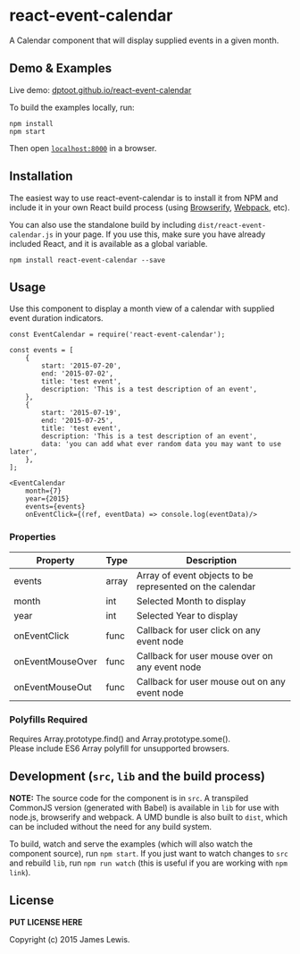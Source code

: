 # react-event-calendar
A Calendar component that will display supplied events in a given month. 

## Demo & Examples

Live demo: [dptoot.github.io/react-event-calendar](http://dptoot.github.io/react-event-calendar/)

To build the examples locally, run:

```
npm install
npm start
```

Then open [`localhost:8000`](http://localhost:8000) in a browser.


## Installation

The easiest way to use react-event-calendar is to install it from NPM and include it in your own React build process (using [Browserify](http://browserify.org), [Webpack](http://webpack.github.io/), etc).

You can also use the standalone build by including `dist/react-event-calendar.js` in your page. If you use this, make sure you have already included React, and it is available as a global variable.

```
npm install react-event-calendar --save
```


## Usage

Use this component to display a month view of a calendar with supplied event duration indicators.

```
const EventCalendar = require('react-event-calendar');

const events = [
    {
        start: '2015-07-20',
        end: '2015-07-02',
        title: 'test event',
        description: 'This is a test description of an event',
    },
    {
        start: '2015-07-19',
        end: '2015-07-25',
        title: 'test event',
        description: 'This is a test description of an event',
        data: 'you can add what ever random data you may want to use later',
    },
];

<EventCalendar 
    month={7}
    year={2015}
    events={events} 
    onEventClick={(ref, eventData) => console.log(eventData)/>
```

### Properties

| Property | Type | Description |
| -------- | ---- | ----------- |
| events | array | Array of event objects to be represented on the calendar |
| month | int | Selected Month to display |
| year | int | Selected Year to display |
| onEventClick | func | Callback for user click on any event node |
| onEventMouseOver | func | Callback for user mouse over on any event node |
| onEventMouseOut | func | Callback for user mouse out on any event node |

### Polyfills Required
Requires Array.prototype.find() and Array.prototype.some().  
Please include ES6 Array polyfill for unsupported browsers.


## Development (`src`, `lib` and the build process)

**NOTE:** The source code for the component is in `src`. A transpiled CommonJS version (generated with Babel) is available in `lib` for use with node.js, browserify and webpack. A UMD bundle is also built to `dist`, which can be included without the need for any build system.

To build, watch and serve the examples (which will also watch the component source), run `npm start`. If you just want to watch changes to `src` and rebuild `lib`, run `npm run watch` (this is useful if you are working with `npm link`).

## License

__PUT LICENSE HERE__

Copyright (c) 2015 James Lewis.

